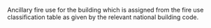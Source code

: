 ﻿Ancillary fire use for the building which is assigned from the fire use classification table as given by the relevant national building code.